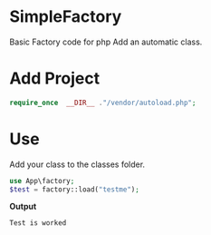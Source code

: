 # SimpleFactory
Basic Factory code for php 
Add an automatic class.


# Add Project

```php
require_once  __DIR__ ."/vendor/autoload.php";
```

# Use
Add your class to the classes folder.
```php
use App\factory;
$test = factory::load("testme");
```
**Output**

`Test is worked`




